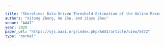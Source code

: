 ```yaml
---

title: "Shoreline: Data-Driven Threshold Estimation of the Online Reserves of Cryptocurrency Trading Platforms."
authors: "Xitong Zhang, He Zhu, and Jiayu Zhou"
venue: "AAAI"
year: 2020
paper_url: "https://ojs.aaai.org/index.php/AAAI/article/view/5472"
type: "normal"
---
```

